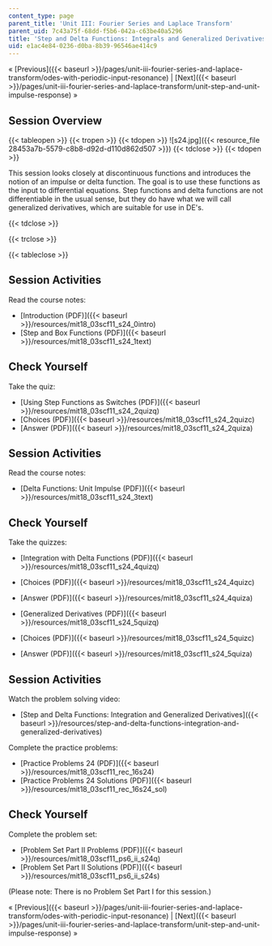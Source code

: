 ```yaml
---
content_type: page
parent_title: 'Unit III: Fourier Series and Laplace Transform'
parent_uid: 7c43a75f-68dd-f5b6-042a-c63be40a5296
title: 'Step and Delta Functions: Integrals and Generalized Derivatives'
uid: e1ac4e84-0236-d0ba-8b39-96546ae414c9
---
```


« [Previous]({{< baseurl >}}/pages/unit-iii-fourier-series-and-laplace-transform/odes-with-periodic-input-resonance) | [Next]({{< baseurl >}}/pages/unit-iii-fourier-series-and-laplace-transform/unit-step-and-unit-impulse-response) »

Session Overview
----------------

{{< tableopen >}}
{{< tropen >}}
{{< tdopen >}}
![s24.jpg]({{< resource_file 28453a7b-5579-c8b8-d92d-d110d862d507 >}})
{{< tdclose >}}
{{< tdopen >}}


This session looks closely at discontinuous functions and introduces the notion of an impulse or delta function. The goal is to use these functions as the input to differential equations. Step functions and delta functions are not differentiable in the usual sense, but they do have what we will call generalized derivatives, which are suitable for use in DE's.


{{< tdclose >}}

{{< trclose >}}

{{< tableclose >}}

Session Activities
------------------

Read the course notes:

*   [Introduction (PDF)]({{< baseurl >}}/resources/mit18_03scf11_s24_0intro)
*   [Step and Box Functions (PDF)]({{< baseurl >}}/resources/mit18_03scf11_s24_1text)

Check Yourself
--------------

Take the quiz:

*   [Using Step Functions as Switches (PDF)]({{< baseurl >}}/resources/mit18_03scf11_s24_2quizq)
*   [Choices (PDF)]({{< baseurl >}}/resources/mit18_03scf11_s24_2quizc)
*   [Answer (PDF)]({{< baseurl >}}/resources/mit18_03scf11_s24_2quiza)

Session Activities
------------------

Read the course notes:

*   [Delta Functions: Unit Impulse (PDF)]({{< baseurl >}}/resources/mit18_03scf11_s24_3text)

Check Yourself
--------------

Take the quizzes:

*   [Integration with Delta Functions (PDF)]({{< baseurl >}}/resources/mit18_03scf11_s24_4quizq)
*   [Choices (PDF)]({{< baseurl >}}/resources/mit18_03scf11_s24_4quizc)
*   [Answer (PDF)]({{< baseurl >}}/resources/mit18_03scf11_s24_4quiza)
  
*   [Generalized Derivatives (PDF)]({{< baseurl >}}/resources/mit18_03scf11_s24_5quizq)
*   [Choices (PDF)]({{< baseurl >}}/resources/mit18_03scf11_s24_5quizc)
*   [Answer (PDF)]({{< baseurl >}}/resources/mit18_03scf11_s24_5quiza)

Session Activities
------------------

Watch the problem solving video:

*   [Step and Delta Functions: Integration and Generalized Derivatives]({{< baseurl >}}/resources/step-and-delta-functions-integration-and-generalized-derivatives)

Complete the practice problems:

*   [Practice Problems 24 (PDF)]({{< baseurl >}}/resources/mit18_03scf11_rec_16s24)
*   [Practice Problems 24 Solutions (PDF)]({{< baseurl >}}/resources/mit18_03scf11_rec_16s24_sol)

Check Yourself
--------------

Complete the problem set:

*   [Problem Set Part II Problems (PDF)]({{< baseurl >}}/resources/mit18_03scf11_ps6_ii_s24q)
*   [Problem Set Part II Solutions (PDF)]({{< baseurl >}}/resources/mit18_03scf11_ps6_ii_s24s)

(Please note: There is no Problem Set Part I for this session.)

« [Previous]({{< baseurl >}}/pages/unit-iii-fourier-series-and-laplace-transform/odes-with-periodic-input-resonance) | [Next]({{< baseurl >}}/pages/unit-iii-fourier-series-and-laplace-transform/unit-step-and-unit-impulse-response) »